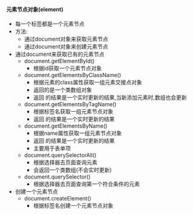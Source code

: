 #### 元素节点对象(element)

- 每一个标签都是一个元素节点
- 方法:
  - 通过document对象来获取元素节点
  - 通过document对象来创建元素节点
- 通过document来获取已有的元素节点
  - document.getElementById()
    - 根据id获取一个元素节点对象
  - document.getElementsByClassName()
    - 根据元素的class属性获取一组元素交接点对象
    - 返回的是一个类数组对象
    - 返回 的结果是一个实时更新的结果,当新添加元素时,数组也会更新
  - document.getElementsByTagName()
    - 根据标签名获取一组元素节点对象
    - 返回 的结果是一个实时更新的结果
  - document.getElementsByName()
    - 根据name属性获取一组元素节点对象
    - 返回 的结果是一个实时更新的结果
    - 主要用于表单项
  - document.querySelectorAll()
    - 根据选择器去页面查询元素
    - 会返回一个类数组(不会实时更新)
  - document.querySelector()
    - 根据选择器去页面查询第一个符合条件的元素
- 创建一个元素节点
  - document.createElement()
    - 根据标签名创建一个元素节点对象